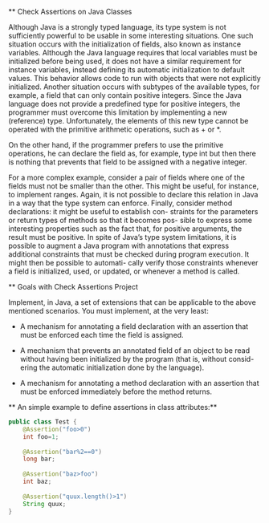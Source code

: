 ** Check Assertions on Java Classes

Although Java is a strongly typed language, its type system is not sufficiently
powerful to be usable in some interesting situations.
One such situation occurs with the initialization of fields, also known as
instance variables. Although the Java language requires that local variables
must be initialized before being used, it does not have a similar requirement for
instance variables, instead defining its automatic initialization to default values.
This behavior allows code to run with objects that were not explicitly initialized.
Another situation occurs with subtypes of the available types, for example,
a field that can only contain positive integers. Since the Java language does not
provide a predefined type for positive integers, the programmer must overcome
this limitation by implementing a new (reference) type. Unfortunately, the
elements of this new type cannot be operated with the primitive arithmetic
operations, such as + or *. 

On the other hand, if the programmer prefers to use the primitive operations, 
he can declare the field as, for example, type int but then there is nothing that 
prevents that field to be assigned with a negative integer.

For a more complex example, consider a pair of fields where one of the fields
must not be smaller than the other. This might be useful, for instance, to
implement ranges. Again, it is not possible to declare this relation in Java in a
way that the type system can enforce.
Finally, consider method declarations: it might be useful to establish con-
straints for the parameters or return types of methods so that it becomes pos-
sible to express some interesting properties such as the fact that, for positive
arguments, the result must be positive.
In spite of Java’s type system limitations, it is possible to augment a Java
program with annotations that express additional constraints that must be
checked during program execution. It might then be possible to automati-
cally verify those constraints whenever a field is initialized, used, or updated,
or whenever a method is called.


** Goals with Check Assertions Project

Implement, in Java, a set of extensions that can be applicable to the above
mentioned scenarios. You must implement, at the very least:


* A mechanism for annotating a field declaration with an assertion that
must be enforced each time the field is assigned.

* A mechanism that prevents an annotated field of an object to be read
without having been initialized by the program (that is, without consid-
ering the automatic initialization done by the language).

* A mechanism for annotating a method declaration with an assertion that
must be enforced immediately before the method returns.


** An simple example to define assertions in class attributes:**

```java
public class Test {
	@Assertion("foo>0")
	int foo=1;
	
	@Assertion("bar%2==0")
	long bar;
	
	@Assertion("baz>foo")
	int baz;
	
	@Assertion("quux.length()>1")
	String quux;
}

```



